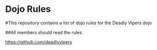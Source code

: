 Dojo Rules
==========

#This repository contains a list of dojo rules for the Deadly Vipers dojo

##All members should read the rules

https://github.com/deadlyvipers
